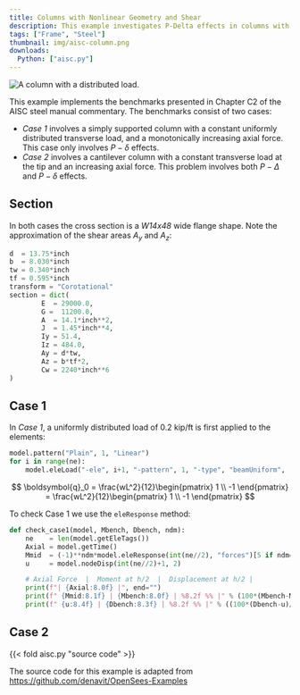 ```yaml
---
title: Columns with Nonlinear Geometry and Shear
description: This example investigates P-Delta effects in columns with and without shear.
tags: ["Frame", "Steel"]
thumbnail: img/aisc-column.png
downloads:
  Python: ["aisc.py"]
---
```


![A column with a distributed load.](img/ai.png)

This example implements the benchmarks presented in Chapter C2 of the AISC steel manual commentary. The benchmarks consist of two cases:
- *Case 1* involves a simply supported column with a constant uniformly distributed transverse load, and a monotonically increasing axial force. This case only involves $P-\delta$ effects.
- *Case 2* involves a cantilever column with a constant transverse load at the tip and an increasing axial force. This problem involves both $P-\Delta$ and $P-\delta$ effects.

## Section

In both cases the cross section is a *W14x48* wide flange shape. Note the approximation of the shear areas $A_y$ and $A_z$:
```python
d  = 13.75*inch
b  = 8.030*inch
tw = 0.340*inch
tf = 0.595*inch
transform = "Corotational"
section = dict(
        E  = 29000.0,
        G =  11200.0,
        A  = 14.1*inch**2,
        J  = 1.45*inch**4,
        Iy = 51.4,
        Iz = 484.0,
        Ay = d*tw,
        Az = b*tf*2,
        Cw = 2240*inch**6
)
```

## Case 1

In *Case 1*, a uniformly distributed load of $0.2$ kip/ft is first applied to the elements:
```python
model.pattern("Plain", 1, "Linear")
for i in range(ne):
    model.eleLoad("-ele", i+1, "-pattern", 1, "-type", "beamUniform",  ( 0.2*kip/ft, 0.0))
```

$$
\boldsymbol{q}_0 = \frac{wL^2}{12}\begin{pmatrix}
1 \\ -1
\end{pmatrix}
= \frac{wL^2}{12}\begin{pmatrix}
1 \\ -1
\end{pmatrix}
$$

To check Case 1 we use the `eleResponse` method:

```python
def check_case1(model, Mbench, Dbench, ndm):
    ne    = len(model.getEleTags())
    Axial = model.getTime()
    Mmid  = (-1)**ndm*model.eleResponse(int(ne//2), "forces")[5 if ndm==2 else 11]
    u     = model.nodeDisp(int(ne//2)+1, 2)

    # Axial Force  |  Moment at h/2  |  Displacement at h/2 |
    print(f"| {Axial:8.0f} |", end="")
    print(f" {Mmid:8.1f} | {Mbench:8.0f} | %8.2f %% |" % (100*(Mbench-Mmid)/Mbench), end="")
    print(f" {u:8.4f} | {Dbench:8.3f} | %8.2f %% |" % ((100*(Dbench-u)/Dbench)))
```

## Case 2

{{< fold aisc.py "source code" >}}

The source code for this example is adapted from https://github.com/denavit/OpenSees-Examples

